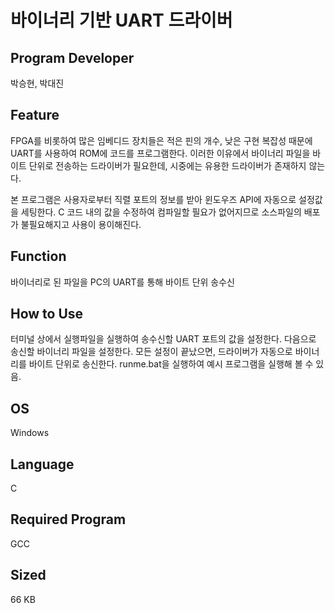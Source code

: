 # 바이너리 기반 UART 드라이버

## Program Developer

박승현, 박대진



## Feature

FPGA를 비롯하여 많은 임베디드 장치들은 적은 핀의 개수, 낮은 구현 복잡성 때문에 UART를 사용하여 ROM에 코드를 프로그램한다. 이러한 이유에서 바이너리 파일을 바이트 단위로 전송하는 드라이버가 필요한데, 시중에는 유용한 드라이버가 존재하지 않는다.

본 프로그램은 사용자로부터 직렬 포트의 정보를 받아 윈도우즈 API에 자동으로 설정값을 세팅한다. C 코드 내의 값을 수정하여 컴파일할 필요가 없어지므로 소스파일의 배포가 불필요해지고 사용이 용이해진다.

## Function

바이너리로 된 파일을 PC의 UART를 통해 바이트 단위 송수신



## How to Use

터미널 상에서 실행파일을 실행하여 송수신할 UART 포트의 값을 설정한다. 다음으로 송신할 바이너리 파일을 설정한다. 모든 설정이 끝났으면, 드라이버가 자동으로 바이너리를 바이트 단위로 송신한다. runme.bat을 실행하여 예시 프로그램을 실행해 볼 수 있음.

## OS

 Windows



## Language

C



## Required Program

GCC



## Sized

66 KB
